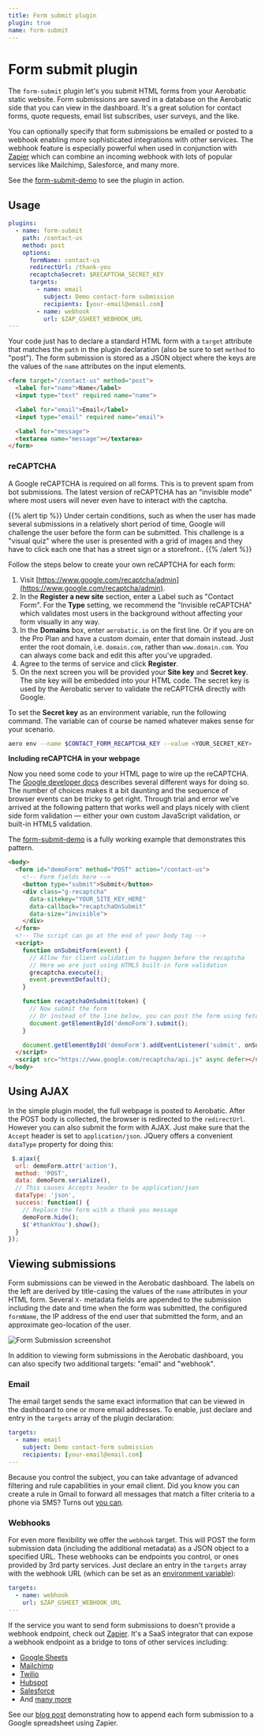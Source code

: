 ```yaml
---
title: Form submit plugin
plugin: true
name: form-submit
---
```


# Form submit plugin

The `form-submit` plugin let's you submit HTML forms from your Aerobatic static website. Form submissions are saved in a database on the Aerobatic side that you can view in the dashboard. It's a great solution for contact forms, quote requests, email list subscribes, user surveys, and the like.

You can optionally specify that form submissions be emailed or posted to a webhook enabling more sophisticated integrations with other services. The webhook feature is especially powerful when used in conjunction with [Zapier](https://zapier.com) which can combine an incoming webhook with lots of popular services like Mailchimp, Salesforce, and many more.

See the [form-submit-demo](https://github.com/aerobatic/form-submit-demo) to see the plugin in action.

## Usage

~~~yaml
plugins:
  - name: form-submit
    path: /contact-us
    method: post
    options:
      formName: contact-us
      redirectUrl: /thank-you
      recaptchaSecret: $RECAPTCHA_SECRET_KEY
      targets:
        - name: email
          subject: Demo contact-form submission
          recipients: [your-email@email.com]
        - name: webhook
          url: $ZAP_GSHEET_WEBHOOK_URL
---
~~~

Your code just has to declare a standard HTML form with a `target` attribute that matches the `path` in the plugin declaration (also be sure to set `method` to "post"). The form submission is stored as a JSON object where the keys are the values of the `name` attributes on the input elements.

~~~html
<form target="/contact-us" method="post">
  <label for="name">Name</label>
  <input type="text" required name="name">

  <label for="email">Email</label>
  <input type="email" required name="email">

  <label for="message">
  <textarea name="message"></textarea>
</form>
~~~

### reCAPTCHA

A Google reCAPTCHA is required on all forms. This is to prevent spam from bot submissions. The latest version of reCAPTCHA has an "invisible mode" where most users will never even have to interact with the captcha.

{{% alert tip %}}
Under certain conditions, such as when the user has made several submissions in a relatively short period of time, Google will challenge the user before the form can be submitted. This challenge is a "visual quiz" where the user is presented with a grid of images and they have to click each one that has a street sign or a storefront..
{{% /alert %}}

Follow the steps below to create your own reCAPTCHA for each form:

1. Visit [https://www.google.com/recaptcha/admin](https://www.google.com/recaptcha/admin).
2. In the **Register a new site** section, enter a Label such as "Contact Form". For the **Type** setting, we recommend the "Invisible reCAPTCHA" which validates most users in the background without affecting your form visually in any way.
3. In the **Domains** box, enter `aerobatic.io` on the first line. Or if you are on the Pro Plan and have a custom domain, enter that domain instead. Just enter the root domain, i.e. `domain.com`, rather than `www.domain.com`. You can always come back and edit this after you've upgraded.
4. Agree to the terms of service and click **Register**.
5. On the next screen you will be provided your **Site key** and **Secret key**. The site key will be embedded into your HTML code. The secret key is used by the Aerobatic server to validate the reCAPTCHA directly with Google.

To set the **Secret key** as an environment variable, run the following command. The variable can of course be named whatever makes sense for your scenario.

~~~sh
aero env --name $CONTACT_FORM_RECAPTCHA_KEY --value <YOUR_SECRET_KEY>
~~~
 
**Including reCAPTCHA in your webpage**

Now you need some code to your HTML page to wire up the reCAPTCHA. The [Google developer docs](https://developers.google.com/recaptcha/docs/invisible) describes several different ways for doing so. The number of choices makes it a bit daunting and the sequence of browser events can be tricky to get right. Through trial and error we've arrived at the following pattern that works well and plays nicely with client side form validation &mdash; either your own custom JavaScript validation, or built-in HTML5 validation.

The [form-submit-demo](https://github.com/aerobatic/form-submit-demo) is a fully working example that demonstrates this pattern.

~~~html
<body>
  <form id="demoForm" method="POST" action="/contact-us">
    <!-- Form fields here -->
    <button type="submit">Submit</button>
    <div class="g-recaptcha"
      data-sitekey="YOUR_SITE_KEY_HERE"
      data-callback="recaptchaOnSubmit"
      data-size="invisible">
    </div>
  </form>
  <!-- The script can go at the end of your body tag -->
  <script>
    function onSubmitForm(event) {
      // Allow for client validation to happen before the recaptcha
      // Here we are just using HTML5 built-in form validation
      grecaptcha.execute();
      event.preventDefault();
    }

    function recaptchaOnSubmit(token) {
      // Now submit the form
      // Or instead of the line below, you can post the form using fetch or XHR.
      document.getElementById('demoForm').submit();
    }

    document.getElementById('demoForm').addEventListener('submit', onSubmitForm);
  </script>
  <script src="https://www.google.com/recaptcha/api.js" async defer></script>
</body>
~~~

## Using AJAX
In the simple plugin model, the full webpage is posted to Aerobatic. After the POST body is collected, the browser is redirected to the `redirectUrl`. However you can also submit the form with AJAX. Just make sure that the `Accept` header is set to `application/json`. JQuery offers a convenient `dataType` property for doing this:

~~~js
 $.ajax({
  url: demoForm.attr('action'), 
  method: 'POST',
  data: demoForm.serialize(),
  // This causes Accepts header to be application/json
  dataType: 'json',
  success: function() {
    // Replace the form with a thank you message
    demoForm.hide();
    $('#thankYou').show();
  }
});
~~~

## Viewing submissions
Form submissions can be viewed in the Aerobatic dashboard. The labels on the left are derived by title-casing the values of the `name` attributes in your HTML form. Several `X-` metadata fields are appended to the submission including the date and time when the form was submitted, the configured `formName`, the IP address of the end user that submitted the form, and an approximate geo-location of the user.

![Form Submission screenshot](https://www.aerobatic.com/media/docs/--2/form-submission-dashboard.png)

In addition to viewing form submissions in the Aerobatic dashboard, you can also specify two additional targets: "email" and "webhook".

### Email

The email target sends the same exact information that can be viewed in the dashboard to one or more email addresses. To enable, just declare and entry in the `targets` array of the plugin declaration:

~~~yaml
targets:
  - name: email
    subject: Demo contact-form submission
    recipients: [your-email@email.com]
---
~~~

Because you control the subject, you can take advantage of advanced filtering and rule capabilities in your email client. Did you know you can create a rule in Gmail to forward all messages that match a filter criteria to a phone via SMS? Turns out [you can](https://www.howtogeek.com/210956/how-to-configure-automatic-text-message-alerts-for-important-emails/).

### Webhooks

For even more flexibility we offer the `webhook` target. This will POST the form submission data (including the additional metadata) as a JSON object to a specified URL. These webhooks can be endpoints you control, or ones provided by 3rd party services. Just declare an entry in the `targets` array with the webhook URL (which can be set as an [environment variable](/docs/configuration/#environment-variables)):

~~~yaml
targets:
  - name: webhook
    url: $ZAP_GSHEET_WEBHOOK_URL
---
~~~

If the service you want to send form submissions to doesn't provide a webhook endpoint, check out [Zapier](https://zapier.com). It's a SaaS integrator that can expose a webhook endpoint as a bridge to tons of other services including:

* [Google Sheets](https://zapier.com/zapbook/zaps/1035/add-data-to-a-spreadsheet-from-a-webhook/)
* [Mailchimp](https://zapier.com/zapbook/zaps/1431/add-mailchimp-list-subscribers-from-a-webhook/)
* [Twilio](https://zapier.com/zapbook/zaps/1690/send-webhook-as-an-sms-message-with-twilio/)
* [Hubspot](https://zapier.com/zapbook/zaps/10642/make-hubspot-form-submissions-from-webhooks/)
* [Salesforce](https://zapier.com/zapbook/zaps/1751/add-a-new-salesforce-lead-from-a-webhook/)
* And [many more](https://zapier.com/zapbook/webhook/)

See our [blog post](/blog/form-submit-zapier-google-spreadsheet/) demonstrating how to append each form submission to a Google spreadsheet using Zapier.





